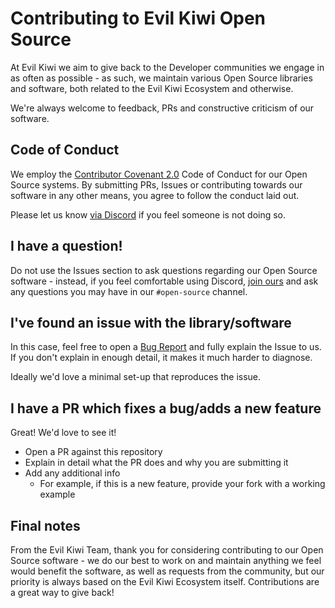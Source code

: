 # Contributing to Evil Kiwi Open Source

At Evil Kiwi we aim to give back to the Developer communities we engage in as often as possible - as such,
we maintain various Open Source libraries and software, both related to the Evil Kiwi Ecosystem and otherwise.

We're always welcome to feedback, PRs and constructive criticism of our software.

## Code of Conduct

We employ the [Contributor Covenant 2.0](https://www.contributor-covenant.org/version/2/0/code_of_conduct/)
Code of Conduct for our Open Source systems. By submitting PRs, Issues or contributing towards our software
in any other means, you agree to follow the conduct laid out.

Please let us know [via Discord](https://discord.gg/3S6AKZ2GR9) if you feel someone is not doing so.

## I have a question!

Do not use the Issues section to ask questions regarding our Open Source software - instead, if you feel
comfortable using Discord, [join ours](https://discord.gg/3S6AKZ2GR9) and ask any questions you may have in
our `#open-source` channel.

## I've found an issue with the library/software

In this case, feel free to open a [Bug Report](https://github.com/evilkiwi/form/issues/new?assignees=&labels=&template=bug_report.md&title=)
and fully explain the Issue to us. If you don't explain in enough detail, it makes it much harder to diagnose.

Ideally we'd love a minimal set-up that reproduces the issue.

## I have a PR which fixes a bug/adds a new feature

Great! We'd love to see it!

- Open a PR against this repository
- Explain in detail what the PR does and why you are submitting it
- Add any additional info
  - For example, if this is a new feature, provide your fork with a working example

## Final notes

From the Evil Kiwi Team, thank you for considering contributing to our Open Source software - we do our best
to work on and maintain anything we feel would benefit the software, as well as requests from the community,
but our priority is always based on the Evil Kiwi Ecosystem itself. Contributions are a great way to give back!
